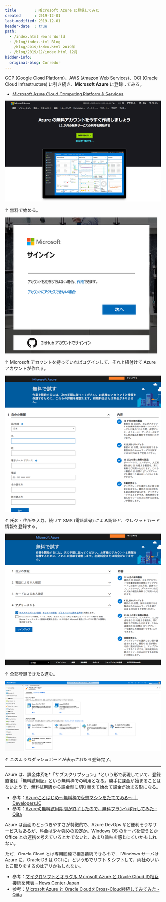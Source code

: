 ```yaml
---
title        : Microsoft Azure に登録してみた
created      : 2019-12-01
last-modified: 2019-12-01
header-date  : true
path:
  - /index.html Neo's World
  - /blog/index.html Blog
  - /blog/2019/index.html 2019年
  - /blog/2019/12/index.html 12月
hidden-info:
  original-blog: Corredor
---
```


GCP (Google Cloud Platform)、AWS (Amazon Web Services)、OCI (Oracle Cloud Infrastructure) に引き続き、**Microsoft Azure** に登録してみる。

- [Microsoft Azure Cloud Computing Platform & Services](https://azure.microsoft.com/ja-jp/)

![無料で始める](01-01-05.png)

↑ 無料で始める。

![サインイン](01-01-01.png)

↑ Microsoft アカウントを持っていればログインして、それと紐付けて Azure アカウントが作れる。

![自分の情報](01-01-02.png)

↑ 氏名・住所を入力。続いて SMS (電話番号) による認証と、クレジットカード情報を登録する。

![進む](01-01-03.png)

↑ 全部登録できたら進む。

![ダッシュボードが開く](01-01-04.png)

↑ このようなダッシュボードが表示されたら登録完了。

---

Azure は、課金体系を*「サブスクリプション」*という形で表現していて、登録直後は「無料試用版」という無料枠での利用となる。勝手に課金が始まることはないようで、無料試用版から課金型に切り替えて始めて課金が始まる形になる。

- 参考：[Azureことはじめ〜無料枠で仮想マシンをたててみる〜 ｜ Developers.IO](https://dev.classmethod.jp/etc/azure-first-vm/)
- 参考：[Azureの無料試用期間が終了したので、無料プランへ移行してみた - Qiita](https://qiita.com/hoshimado/items/3b10a2879d4a6212d320)

Azure は画面のとっつきやすさが特徴的で、Azure DevOps など便利そうなサービスもあるが、料金は少々強めの設定か。Windows OS のサーバを使うとか Office との連携を考えているとかでないと、あまり旨味を感じにくいかもしれない。

ただ、Oracle Cloud とは専用回線で相互接続できるので、「Windows サーバは Azure に、Oracle DB は OCI に」という形でリフト & シフトして、両社のいいとこ取りをするのはアリかもしれない。

- 参考：[マイクロソフトとオラクル Microsoft Azure と Oracle Cloud の相互接続を発表 – News Center Japan](https://news.microsoft.com/ja-jp/2019/06/10/190610-microsoft-and-oracle-to-interconnect-microsoft-azure-and-oracle-cloud/)
- 参考：[Microsoft Azure と Oracle CloudをCross-Cloud接続してみてみた - Qiita](https://qiita.com/shirok/items/8a6aa561daa6789fa012)
